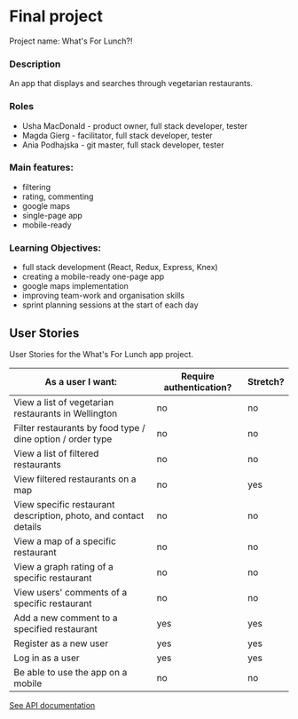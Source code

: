 # Final project

Project name: What's For Lunch?!

### Description

An app that displays and searches through vegetarian restaurants.

### Roles

- Usha MacDonald - product owner, full stack developer, tester
- Magda Gierg - facilitator, full stack developer, tester
- Ania Podhajska - git master, full stack developer, tester

### Main features:

- filtering
- rating, commenting
- google maps
- single-page app
- mobile-ready

### Learning Objectives:

- full stack development (React, Redux, Express, Knex)
- creating a mobile-ready one-page app
- google maps implementation
- improving team-work and organisation skills
- sprint planning sessions at the start of each day


## User Stories

User Stories for the What's For Lunch app project.

| As a user I want: | Require authentication? | Stretch? |
| ------ | -------- | -------- |
| View a list of vegetarian restaurants in Wellington | no | no |
| Filter restaurants by food type / dine option / order type | no | no |
| View a list of filtered restaurants | no | no |
| View filtered restaurants on a map  | no | yes |
| View specific restaurant description, photo, and contact details | no | no |
| View a map of a specific restaurant  | no | no |
| View a graph rating of a specific restaurant  | no | no |
| View users' comments of a specific restaurant | no | no |
| Add a new comment to a specified restaurant  | yes | yes |
| Register as a new user  | yes | yes |
| Log in as a user | yes | yes |
| Be able to use the app on a mobile | no | no |


[See API documentation](https://github.com/KeaDreamTeam/Planning/blob/master/API-Documentation.md)
